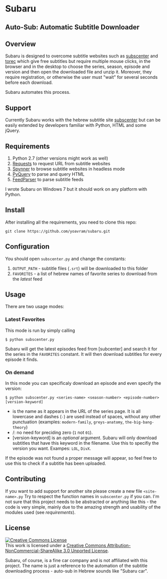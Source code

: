 # Subaru
## Auto-Sub: Automatic Subtitle Downloader

## Overview
Subaru is designed to overcome subtitle websites such as [subscenter] and [torec] which give free subtitles but require multiple mouse clicks, in the browser and in the desktop to choose the series, season, episode and version and then open the downloaded file and unzip it. Moreover, they require registration, or otherwise the user must "wait" for several seconds before each download.

Subaru automates this process.

## Support 

Currently Subaru works with the hebrew subtitle site [subscenter] but can be easily extended by developers familiar with Python, HTML and some jQuery.

## Requirements

1. Python 2.7 (other versions might work as well)
2. [Requests] to request URL from subtitle websites
3. [Spynner] to browse subtitle websites in headless mode
4. [PyQuery] to parse and query HTML 
5. [FeedParser] to parse subtitle feeds

I wrote Subaru on Windows 7 but it should work on any platform with Python.

## Install

After installing all the requirements, you need to clone this repo:

```
git clone https://github.com/yoavram/subaru.git
```

## Configuration

You should open `subscenter.py` and change the constants:
1. `OUTPUT_PATH` - subtitle files (`.srt`) will be downloaded to this folder
2. `FAVORITES` - a list of hebrew names of favorite series to download from the *latest* feed

## Usage

There are two usage modes:

### Latest Favorites

This mode is run by simply calling 
```
$ python subscenter.py
```
Subaru will get the latest episodes feed from [subcenter] and search it for the series in the `FAVORITES` constant. It will then download subtitles for every episode it finds.

### On demand

In this mode you can specificaly download an episode and even specify the version:
```
$ python subscenter.py <series-name> <season-number> <episode-number> [version-keyword]
```
  * <series-name> is the name as it appears in the URL of the series page. It is all lowercase and dashes (`-`) are used instead of spaces, without any other punctuation (examples: `modern-family`, `greys-anatomy`, `the-big-bang-theory`)
  * <seasnon-number>/<episode-number>: no need for preciding zero (`1` not `01`).
  * [version-keyword] is an *optional* argument. Subaru will only download subtitles that have this keyword in the filename. Use this to specifiy the version you want. Exampes: `LOL`, `DivX`.

If the episode was not found a proper message will appear, so feel free to use this to check if a subtitle has been uploaded.

## Contributing

If you want to add support for another site please create a new file `<site-name>.py` Try to respect the function names in `subscenter.py` if you can. 
I'm not sure that this project needs to be abstracted or anything like this - the code is very simple, mainly due to the amazing strength and usability of the modules used (see *requirements*).

## License

<a rel="license" href="http://creativecommons.org/licenses/by-nc-sa/3.0/"><img alt="Creative Commons License" style="border-width:0" src="http://i.creativecommons.org/l/by-nc-sa/3.0/80x15.png" /></a><br />This work is licensed under a <a rel="license" href="http://creativecommons.org/licenses/by-nc-sa/3.0/">Creative Commons Attribution-NonCommercial-ShareAlike 3.0 Unported License</a>.

Subaru, of course, is a fine car company and is not affiliated with this project. The name is just a reference to the automation of the subtitle downloading process - auto-sub in Hebrew sounds like "Subaru car".


[subscenter]: http://www.subscenter.org/
[torec]: http://torec.net/
[Requests]: http://python-requests.org/
[Spynner]: https://github.com/makinacorpus/spynner
[FeedParser]: http://code.google.com/p/feedparser/
[PyQuery]: https://github.com/gawel/pyquery/
